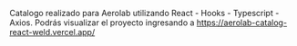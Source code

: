 Catalogo realizado para Aerolab utilizando React - Hooks - Typescript - Axios.
Podrás visualizar el proyecto ingresando a https://aerolab-catalog-react-weld.vercel.app/
